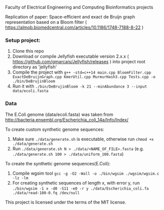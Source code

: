 Faculty of Electrical Engineering and Computing
Bioinformatics projects

Replication of paper:
Space-efficient and exact de Bruijn graph representation based on a Bloom filter ( https://almob.biomedcentral.com/articles/10.1186/1748-7188-8-22 )

### Setup project:
1. Clone this repo
2. Download or compile Jellyfish executable version 2.x.x ( https://github.com/gmarcais/Jellyfish/releases ) into project root directory as 'jellyfish'
3. Compile the project with `g++ -std=c++14 main.cpp BloomFilter.cpp ExactDeBruijnGraph.cpp KmerUtil.cpp MurmurHash3.cpp Tests.cpp -o ./bin/DeBrujinBloom`
4. Run it with `./bin/DeBrujinBloom -k 21 --minAbundance 3 --input data/ecoli.fasta`

### Data
The E.Coli genome (data/ecoli.fasta) was taken from http://bacteria.ensembl.org/Escherichia_coli_14a/Info/Index/

To create custom synthetic genome sequences:
1. Make sure `./data/generate.sh` is executable, otherwise run `chmod +x ./data/generate.sh`
2. Run `./data/generate.sh N > ./data/<NAME_OF_FILE>.fasta` (e.g. `./data/generate.sh 100 > ./data/uniform_100.fasta`)

To create the synthetic genome sequences(E.Coli):
1. Compile wgsim tool `gcc -g -O2 -Wall -o ./bin/wgsim ./wgsim/wgsim.c -lz -lm`
2. For creating synthetic sequences of length x, with error y, run
   `./bin/wgsim -1 x -d0 -S11 -e0 -r y ./data/Escherichia_coli.fa ./data/read-100-0.fq /dev/null`

This project is licensed under the terms of the MIT license.
